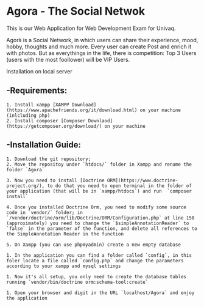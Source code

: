 # Agora - The Social Netwok
This is our Web Application for Web Development Exam for Univaq.

Agorà is a Social Network, in which users can share their experience, mood, hobby, thoughts and much more. Every user can create Post and enrich it with photos. But as everythings in the life, there is competition: Top 3 Users (users with the most foollower) will be VIP Users. 

Installation on local server

## -Requirements:
    1. Install xampp [XAMPP Download](https://www.apachefriends.org/it/download.html) on your machine (inlcluding php)
    2. Install composer [Composer Downlaod](https://getcomposer.org/download/) on your machine

## -Installation Guide:
    1. Download the git repository;
    2. Move the repositoy under `htdocs/` folder in Xampp and rename the folder `Agora`

    3. Now you need to install [Doctrine ORM](https://www.doctrine-project.org/), to do that you need to open terminal in the folder of your application (that will be in `xampp/htdocs`) and run  `composer install`

    4. Once you installed Doctrine Orm, you need to modify some source code in `vendor/` folder; in `/vendor/doctrine/orm/lib/Doctrine/ORM/Configuration.php` at line 150 (approximately) you need to change the `$simpleAnnotationReader` to `false` in the parameter of the function, and delete all references to the SimpleAnnotation Reader in the function

    5. On Xampp (you can use phpmyadmin) create a new empty database

    1. In the application you can find a folder called `config`, in this foler locate a file called `config.php` and change the parameters according to your xampp and mysql settings

    1. Now it's all setup, you only need to create the database tables running `vendor/bin/doctrine orm:schema-tool:create`

    1. Open your browser and digit in the URL `localhost/Agora` and enjoy the application

